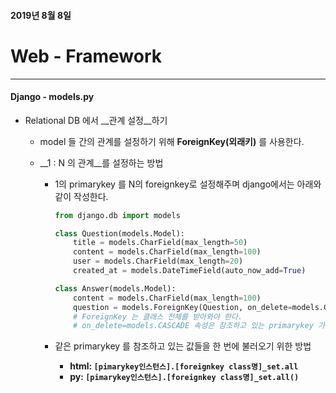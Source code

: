 #### 2019년 8월 8일

# Web - Framework

---

#### Django - models.py

- Relational DB 에서 __관계 설정__하기

  - model 들 간의 관계를 설정하기 위해 __ForeignKey(외래키)__ 를 사용한다.

  - __1 : N 의 관계__를 설정하는 방법

    - 1의 primarykey 를 N의 foreignkey로 설정해주며 django에서는 아래와 같이 작성한다.

      ```python
      from django.db import models
      
      class Question(models.Model):
          title = models.CharField(max_length=50)
          content = models.CharField(max_length=100)
          user = models.CharField(max_length=20)
          created_at = models.DateTimeField(auto_now_add=True)
      
      class Answer(models.Model):
          content = models.CharField(max_length=100)
          question = models.ForeignKey(Question, on_delete=models.CASCADE)
          # ForeignKey 는 클래스 전체를 받아와야 한다.
          # on_delete=models.CASCADE 속성은 참조하고 있는 primarykey 가 삭제될 경우 참조하고 있는 모든 foreignkey 를 같이 삭제시킨다.
      ```
    
    - 같은 primarykey 를 참조하고 있는 값들을 한 번에 불러오기 위한 방법
      - __html: `[pimarykey인스턴스].[foreignkey class명]_set.all`__
      - __py: `[pimarykey인스턴스].[foreignkey class명]_set.all()`__

